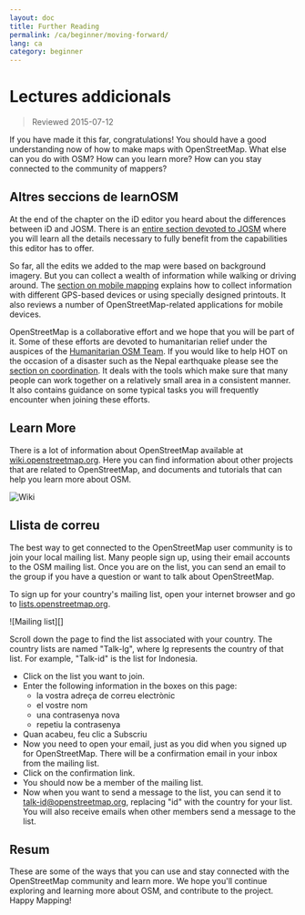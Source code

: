 ```yaml
---
layout: doc
title: Further Reading
permalink: /ca/beginner/moving-forward/
lang: ca
category: beginner
---
```


Lectures addicionals
===============

> Reviewed 2015-07-12  

If you have made it this far, congratulations! You should have a good understanding now of how to make maps with OpenStreetMap. What else can you do with OSM? How can you learn more? How can you stay connected to the community of mappers?  

Altres seccions de learnOSM
---------------------------

At the end of the chapter on the iD editor you heard about the differences between iD and JOSM. There is an [entire section devoted to JOSM](/en/josm/) where you will learn all the details necessary to fully benefit from the capabilities this editor has to offer.  

So far, all the edits we added to the map were based on background imagery. But you can collect a wealth of information while walking or driving around. The [section on mobile mapping](/en/mobile-mapping/) explains how to collect information with different GPS-based devices or using specially designed printouts. It also reviews a number of OpenStreetMap-related applications for mobile devices.  

OpenStreetMap is a collaborative effort and we hope that you will be part of it. Some of these efforts are devoted to humanitarian relief under the auspices of the [Humanitarian OSM Team](http://hotosm.org). If you would like to help HOT on the occasion of a disaster such as the Nepal earthquake please see the [section on coordination](/en/coordination/). It deals with the tools which make sure that many people can work together on a relatively small area in a consistent manner. It also contains guidance on some typical tasks you will frequently encounter when joining these efforts.  


Learn More
----------

There is a lot of information about OpenStreetMap available at [wiki.openstreetmap.org](http://wiki.openstreetmap.org/). Here you can find information about other projects that are related to OpenStreetMap, and documents and tutorials that can help you learn more about OSM.  

![Wiki][]

<!-- also more info on this site once it is prepared -->

Llista de correu
------------

The best way to get connected to the OpenStreetMap user community is to join your local mailing list. Many people sign up, using their email accounts to the OSM mailing list. Once you are on the list, you can send an email to the group if you have a question or want to talk about OpenStreetMap.  

To sign up for your country's mailing list, open your internet browser and go to [lists.openstreetmap.org](http://lists.openstreetmap.org/).  

![Mailing list][]

Scroll down the page to find the list associated with your country. The country lists are named "Talk-lg", where lg represents the country of that list. For example, "Talk-id" is the list for Indonesia.  

- Click on the list you want to join.  
- Enter the following information in the boxes on this page:  
    + la vostra adreça de correu electrònic  
    + el vostre nom  
    + una contrasenya nova  
    + repetiu la contrasenya  
- Quan acabeu, feu clic a Subscriu
- Now you need to open your email, just as you did when you signed up for OpenStreetMap. There will be a confirmation email in your inbox from the mailing list.  
- Click on the confirmation link.  
- You should now be a member of the mailing list.  
- Now when you want to send a message to the list, you can send it to [talk-id@openstreetmap.org](mailto:talk-id@openstreetmap.org), replacing "id" with the country for your list. You will also receive emails when other members send a message to the list.  

<!-- maybe expand and put this back later
MapOSMatic
----------

One such project is called MapOSMatic, which you can access through your
internet browser at [maposmatic.org](http://www.maposmatic.org/). This
is a simple tool for printing a map of any area you choose. It will
automatically create the map, along with a grid over the map, and an
index of locations that are included in the area.

![MapOSMatic][]
-->


Resum
-------

These are some of the ways that you can use and stay connected with the OpenStreetMap community and learn more. We hope you'll continue exploring and learning more about OSM, and contribute to the project. Happy Mapping!


[MapOSMatic]: /images/beginner/maposmatic-homepage.png
[Wiki]: /images/beginner/osm-wiki.png
[Llista de correu]: /images/beginner/osm-mailing-lists.png